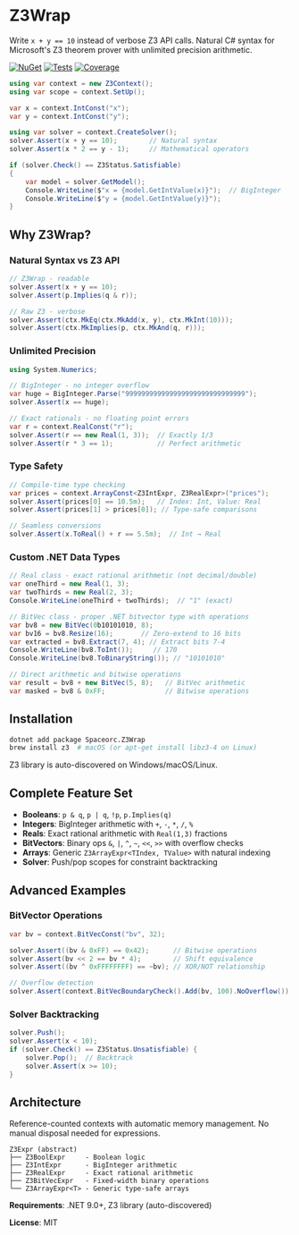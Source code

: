 # Z3Wrap

Write `x + y == 10` instead of verbose Z3 API calls. Natural C# syntax for Microsoft's Z3 theorem prover with unlimited precision arithmetic.

[![NuGet](https://img.shields.io/nuget/v/Spaceorc.Z3Wrap.svg)](https://www.nuget.org/packages/Spaceorc.Z3Wrap/)
[![Tests](https://img.shields.io/endpoint?url=https://spaceorc.github.io/Z3Wrap/badges/tests.json)](https://github.com/spaceorc/Z3Wrap/actions)
[![Coverage](https://img.shields.io/endpoint?url=https://spaceorc.github.io/Z3Wrap/badges/coverage.json)](https://github.com/spaceorc/Z3Wrap/actions)

```csharp
using var context = new Z3Context();
using var scope = context.SetUp();

var x = context.IntConst("x");
var y = context.IntConst("y");

using var solver = context.CreateSolver();
solver.Assert(x + y == 10);        // Natural syntax
solver.Assert(x * 2 == y - 1);     // Mathematical operators

if (solver.Check() == Z3Status.Satisfiable)
{
    var model = solver.GetModel();
    Console.WriteLine($"x = {model.GetIntValue(x)}");  // BigInteger
    Console.WriteLine($"y = {model.GetIntValue(y)}");
}
```

## Why Z3Wrap?

### Natural Syntax vs Z3 API
```csharp
// Z3Wrap - readable
solver.Assert(x + y == 10);
solver.Assert(p.Implies(q & r));

// Raw Z3 - verbose
solver.Assert(ctx.MkEq(ctx.MkAdd(x, y), ctx.MkInt(10)));
solver.Assert(ctx.MkImplies(p, ctx.MkAnd(q, r)));
```

### Unlimited Precision
```csharp
using System.Numerics;

// BigInteger - no integer overflow
var huge = BigInteger.Parse("999999999999999999999999999999");
solver.Assert(x == huge);

// Exact rationals - no floating point errors
var r = context.RealConst("r");
solver.Assert(r == new Real(1, 3));  // Exactly 1/3
solver.Assert(r * 3 == 1);           // Perfect arithmetic
```

### Type Safety
```csharp
// Compile-time type checking
var prices = context.ArrayConst<Z3IntExpr, Z3RealExpr>("prices");
solver.Assert(prices[0] == 10.5m);   // Index: Int, Value: Real
solver.Assert(prices[1] > prices[0]); // Type-safe comparisons

// Seamless conversions
solver.Assert(x.ToReal() + r == 5.5m);  // Int → Real
```

### Custom .NET Data Types
```csharp
// Real class - exact rational arithmetic (not decimal/double)
var oneThird = new Real(1, 3);
var twoThirds = new Real(2, 3);
Console.WriteLine(oneThird + twoThirds);  // "1" (exact)

// BitVec class - proper .NET bitvector type with operations
var bv8 = new BitVec(0b10101010, 8);
var bv16 = bv8.Resize(16);       // Zero-extend to 16 bits
var extracted = bv8.Extract(7, 4); // Extract bits 7-4
Console.WriteLine(bv8.ToInt());     // 170
Console.WriteLine(bv8.ToBinaryString()); // "10101010"

// Direct arithmetic and bitwise operations
var result = bv8 + new BitVec(5, 8);   // BitVec arithmetic
var masked = bv8 & 0xFF;               // Bitwise operations
```

## Installation

```bash
dotnet add package Spaceorc.Z3Wrap
brew install z3  # macOS (or apt-get install libz3-4 on Linux)
```

Z3 library is auto-discovered on Windows/macOS/Linux.

## Complete Feature Set

- **Booleans**: `p & q`, `p | q`, `!p`, `p.Implies(q)`
- **Integers**: BigInteger arithmetic with `+`, `-`, `*`, `/`, `%`
- **Reals**: Exact rational arithmetic with `Real(1,3)` fractions
- **BitVectors**: Binary ops `&`, `|`, `^`, `~`, `<<`, `>>` with overflow checks
- **Arrays**: Generic `Z3ArrayExpr<TIndex, TValue>` with natural indexing
- **Solver**: Push/pop scopes for constraint backtracking

## Advanced Examples

### BitVector Operations
```csharp
var bv = context.BitVecConst("bv", 32);

solver.Assert((bv & 0xFF) == 0x42);      // Bitwise operations
solver.Assert(bv << 2 == bv * 4);        // Shift equivalence
solver.Assert((bv ^ 0xFFFFFFFF) == ~bv); // XOR/NOT relationship

// Overflow detection
solver.Assert(context.BitVecBoundaryCheck().Add(bv, 100).NoOverflow());
```

### Solver Backtracking
```csharp
solver.Push();
solver.Assert(x < 10);
if (solver.Check() == Z3Status.Unsatisfiable) {
    solver.Pop();  // Backtrack
    solver.Assert(x >= 10);
}
```

## Architecture

Reference-counted contexts with automatic memory management. No manual disposal needed for expressions.

```
Z3Expr (abstract)
├── Z3BoolExpr     - Boolean logic
├── Z3IntExpr      - BigInteger arithmetic
├── Z3RealExpr     - Exact rational arithmetic
├── Z3BitVecExpr   - Fixed-width binary operations
└── Z3ArrayExpr<T> - Generic type-safe arrays
```

**Requirements**: .NET 9.0+, Z3 library (auto-discovered)

**License**: MIT